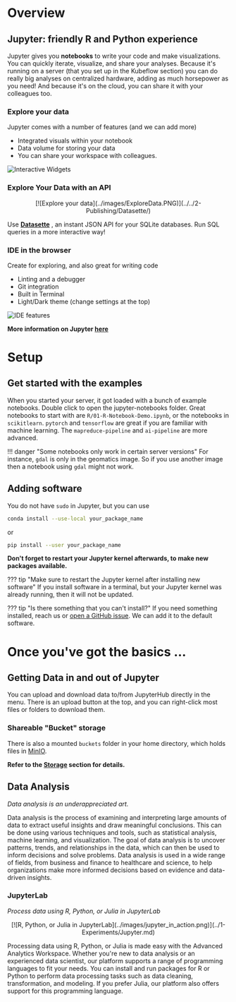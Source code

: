 # Overview

## Jupyter: friendly R and Python experience

Jupyter gives you **notebooks** to write your code and make visualizations. You can quickly iterate, visualize, and share your analyses. Because it's running on a server (that you set up in the Kubeflow section) you can do really big analyses on centralized hardware, adding as much horsepower as you need! And because it's on the cloud, you can share it with your colleagues too.

### Explore your data

Jupyter comes with a number of features (and we can add more)

- Integrated visuals within your notebook
- Data volume for storing your data
- You can share your workspace with colleagues.

![Interactive Widgets](../images/jupyter_visual.png)

### Explore Your Data with an API

<center>
[![Explore your data](../images/ExploreData.PNG)](../../2-Publishing/Datasette/)
</center>

Use **[Datasette](~../2-Publishing/Datasette.md/)** , an instant JSON API for your SQLite databases. Run SQL queries in a more interactive way!

### IDE in the browser

Create for exploring, and also great for writing code

- Linting and a debugger
- Git integration
- Built in Terminal
- Light/Dark theme (change settings at the top)

![IDE features](../images/jupyter_ide.png)

**More information on Jupyter [here](https://jupyter.org)**

# Setup

## Get started with the examples

When you started your server, it got loaded with a bunch of example notebooks. Double click to open the jupyter-notebooks folder. Great notebooks to start with are `R/01-R-Notebook-Demo.ipynb`, or the notebooks in `scikitlearn`. `pytorch` and `tensorflow` are great if you are familiar with machine learning. The `mapreduce-pipeline` and `ai-pipeline` are more advanced.

<!-- prettier-ignore -->
!!! danger "Some notebooks only work in certain server versions"
    For instance, `gdal` is only in the geomatics image. So if you use another image then a notebook using `gdal` might not work.

## Adding software

You do not have `sudo` in Jupyter, but you can use

```sh
conda install --use-local your_package_name
```

or

```sh
pip install --user your_package_name
```

**Don't forget to restart your Jupyter kernel afterwards, to make new packages
available.**

<!-- prettier-ignore -->
??? tip "Make sure to restart the Jupyter kernel after installing new software"
    If you install software in a terminal, but your Jupyter kernel was already running, then it will not be updated.

<!-- prettier-ignore -->
??? tip "Is there something that you can't install?"
    If you need something installed, reach us or [open a GitHub issue](https://github.com/StatCan/aaw-kubeflow-containers). We can add it to the default software.

# Once you've got the basics ...

## Getting Data in and out of Jupyter

You can upload and download data to/from JupyterHub directly in the menu. There is an upload button at the top, and you can right-click most files or folders to download them.

### Shareable "Bucket" storage

There is also a mounted `buckets` folder in your home directory, which holds files in [MinIO](../Storage.md/#buckets-via-minio).

**Refer to the [Storage](../index.md#storage) section for details.**

## Data Analysis

_Data analysis is an underappreciated art._

Data analysis is the process of examining and interpreting large amounts of data to extract useful insights and draw meaningful conclusions. This can be done using various techniques and tools, such as statistical analysis, machine learning, and visualization. The goal of data analysis is to uncover patterns, trends, and relationships in the data, which can then be used to inform decisions and solve problems. Data analysis is used in a wide range of fields, from business and finance to healthcare and science, to help organizations make more informed decisions based on evidence and data-driven insights.

### JupyterLab

_Process data using R, Python, or Julia in JupyterLab_

<center>
[![R, Python, or Julia in JupyterLab](../images/jupyter_in_action.png)](../1-Experiments/Jupyter.md)
</center>

Processing data using R, Python, or Julia is made easy with the Advanced Analytics Workspace. Whether you're new to data analysis or an experienced data scientist, our platform supports a range of programming languages to fit your needs. You can install and run packages for R or Python to perform data processing tasks such as data cleaning, transformation, and modeling. If you prefer Julia, our platform also offers support for this programming language.
